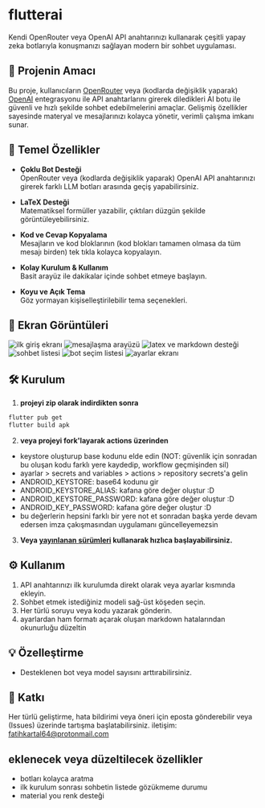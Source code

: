 # flutterai

Kendi OpenRouter veya OpenAI API anahtarınızı kullanarak çeşitli yapay zeka botlarıyla konuşmanızı sağlayan modern bir sohbet uygulaması.

## 🚀 Projenin Amacı

Bu proje, kullanıcıların [OpenRouter](https://openrouter.ai/) veya (kodlarda değişiklik yaparak) [OpenAI](https://openai.com/) entegrasyonu ile API anahtarlarını girerek diledikleri AI botu ile güvenli ve hızlı şekilde sohbet edebilmelerini amaçlar. Gelişmiş özellikler sayesinde materyal ve mesajlarınızı kolayca yönetir, verimli çalışma imkanı sunar.

## 🎯 Temel Özellikler

- **Çoklu Bot Desteği**  
  OpenRouter veya (kodlarda değişiklik yaparak) OpenAI API anahtarınızı girerek farklı LLM botları arasında geçiş yapabilirsiniz.

- **LaTeX Desteği**  
  Matematiksel formüller yazabilir, çıktıları düzgün şekilde görüntüleyebilirsiniz.

- **Kod ve Cevap Kopyalama**  
  Mesajların ve kod bloklarının (kod blokları tamamen olmasa da tüm mesajı birden) tek tıkla kolayca kopyalayın.

- **Kolay Kurulum & Kullanım**  
  Basit arayüz ile dakikalar içinde sohbet etmeye başlayın.

- **Koyu ve Açık Tema**  
  Göz yormayan kişiselleştirilebilir tema seçenekleri.

## 📸 Ekran Görüntüleri
![ilk giriş ekranı](https://github.com/bruhmomentumtr/flutterai/blob/main/ss%20(1).jpg)
![mesajlaşma arayüzü](https://github.com/bruhmomentumtr/flutterai/blob/main/ss%20(2).jpg)
![latex ve markdown desteği](https://github.com/bruhmomentumtr/flutterai/blob/main/ss%20(3).jpg)
![sohbet listesi](https://github.com/bruhmomentumtr/flutterai/blob/main/ss%20(4).jpg)
![bot seçim listesi](https://github.com/bruhmomentumtr/flutterai/blob/main/ss%20(6).jpg)
![ayarlar ekranı](https://github.com/bruhmomentumtr/flutterai/blob/main/ss%20(5).jpg)

## 🛠️ Kurulum
1) **projeyi zip olarak indirdikten sonra**
```bash
flutter pub get
flutter build apk
```
2) **veya projeyi fork'layarak actions üzerinden**
- keystore oluşturup base kodunu elde edin (NOT: güvenlik için sonradan bu oluşan kodu farklı yere kaydedip, workflow geçmişinden sil)
- ayarlar > secrets and variables > actions > repository secrets'a gelin
- ANDROID_KEYSTORE: base64 kodunu gir
- ANDROID_KEYSTORE_ALIAS: kafana göre değer oluştur :D
- ANDROID_KEYSTORE_PASSWORD: kafana göre değer oluştur :D
- ANDROID_KEY_PASSWORD: kafana göre değer oluştur :D
- bu değerlerin hepsini farklı bir yere not et sonradan başka yerde devam edersen imza çakışmasından uygulamanı güncelleyemezsin

3) **Veya [yayınlanan sürümleri](https://github.com/bruhmomentumtr/flutterai/releases) kullanarak hızlıca başlayabilirsiniz.**

## ⚙️ Kullanım

1. API anahtarınızı ilk kurulumda direkt olarak veya ayarlar kısmında ekleyin.  
2. Sohbet etmek istediğiniz modeli sağ-üst köşeden seçin.  
3. Her türlü soruyu veya kodu yazarak gönderin.
4. ayarlardan ham formatı açarak oluşan markdown hatalarından okunurluğu düzeltin

## 💡 Özelleştirme

- Desteklenen bot veya model sayısını arttırabilirsiniz.

## 🤝 Katkı

Her türlü geliştirme, hata bildirimi veya öneri için eposta gönderebilir veya (Issues) üzerinde tartışma başlatabilirsiniz.
iletişim: fatihkartal64@protonmail.com

## eklenecek veya düzeltilecek özellikler
- botları kolayca aratma
- ilk kurulum sonrası sohbetin listede gözükmeme durumu
- material you renk desteği
